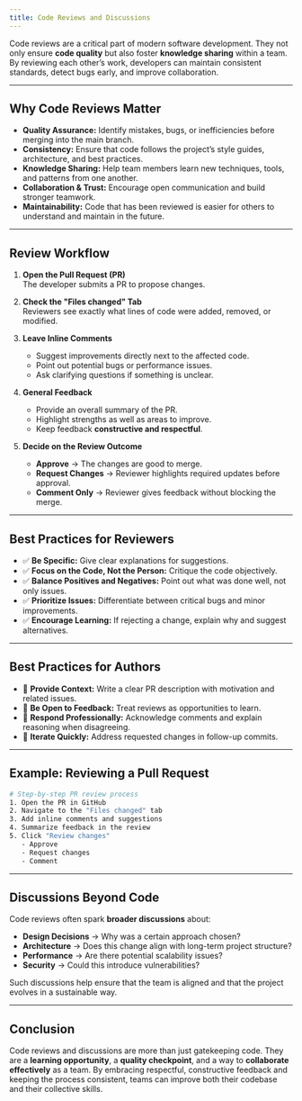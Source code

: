 ```yaml
---
title: Code Reviews and Discussions
---
```


Code reviews are a critical part of modern software development. They not only ensure **code quality** but also foster **knowledge sharing** within a team. By reviewing each other’s work, developers can maintain consistent standards, detect bugs early, and improve collaboration.

---

## Why Code Reviews Matter

- **Quality Assurance:** Identify mistakes, bugs, or inefficiencies before merging into the main branch.
- **Consistency:** Ensure that code follows the project’s style guides, architecture, and best practices.
- **Knowledge Sharing:** Help team members learn new techniques, tools, and patterns from one another.
- **Collaboration & Trust:** Encourage open communication and build stronger teamwork.
- **Maintainability:** Code that has been reviewed is easier for others to understand and maintain in the future.

---

## Review Workflow

1. **Open the Pull Request (PR)**  
   The developer submits a PR to propose changes.

2. **Check the "Files changed" Tab**  
   Reviewers see exactly what lines of code were added, removed, or modified.

3. **Leave Inline Comments**  
   - Suggest improvements directly next to the affected code.  
   - Point out potential bugs or performance issues.  
   - Ask clarifying questions if something is unclear.

4. **General Feedback**  
   - Provide an overall summary of the PR.  
   - Highlight strengths as well as areas to improve.  
   - Keep feedback **constructive and respectful**.

5. **Decide on the Review Outcome**  
   - **Approve** → The changes are good to merge.  
   - **Request Changes** → Reviewer highlights required updates before approval.  
   - **Comment Only** → Reviewer gives feedback without blocking the merge.

---

## Best Practices for Reviewers

- ✅ **Be Specific:** Give clear explanations for suggestions.  
- ✅ **Focus on the Code, Not the Person:** Critique the code objectively.  
- ✅ **Balance Positives and Negatives:** Point out what was done well, not only issues.  
- ✅ **Prioritize Issues:** Differentiate between critical bugs and minor improvements.  
- ✅ **Encourage Learning:** If rejecting a change, explain why and suggest alternatives.  

---

## Best Practices for Authors

- 📝 **Provide Context:** Write a clear PR description with motivation and related issues.  
- 📝 **Be Open to Feedback:** Treat reviews as opportunities to learn.  
- 📝 **Respond Professionally:** Acknowledge comments and explain reasoning when disagreeing.  
- 📝 **Iterate Quickly:** Address requested changes in follow-up commits.  

---

## Example: Reviewing a Pull Request

```bash
# Step-by-step PR review process
1. Open the PR in GitHub
2. Navigate to the "Files changed" tab
3. Add inline comments and suggestions
4. Summarize feedback in the review
5. Click "Review changes"
   - Approve
   - Request changes
   - Comment
```

---

## Discussions Beyond Code

Code reviews often spark **broader discussions** about:

* **Design Decisions** → Why was a certain approach chosen?
* **Architecture** → Does this change align with long-term project structure?
* **Performance** → Are there potential scalability issues?
* **Security** → Could this introduce vulnerabilities?

Such discussions help ensure that the team is aligned and that the project evolves in a sustainable way.

---

## Conclusion

Code reviews and discussions are more than just gatekeeping code. They are a **learning opportunity**, a **quality checkpoint**, and a way to **collaborate effectively** as a team. By embracing respectful, constructive feedback and keeping the process consistent, teams can improve both their codebase and their collective skills.
